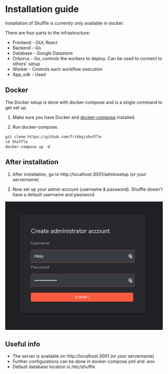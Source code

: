 # Installation guide
Installation of Shuffle is currently only available in docker. 

There are four parts to the infrastructure:
* Frontend - GUI, React
* Backend  - Go
* Database - Google Datastore
* Orborus  - Go, controls the workers to deploy. Can be used to connect to others' setup
* Worker 	 - Controls each workflow execution
* App_sdk  - Used

## Docker
The Docker setup is done with docker-compose and is a single command to get set up.

1. Make sure you have Docker and [docker-compose](https://docs.docker.com/compose/install/) installed.

2. Run docker-compose.
```
git clone https://github.com/frikky/shuffle
cd Shuffle
docker-compose up -d
```

## After installation 
1. After installation, go to http://localhost:3001/adminsetup (or your servername)

2. Now set up your admin account (username & password). Shuffle doesn't have a default username and password.

![Admin account setup](shuffle_adminaccount.png)

## Useful info
* The server is available on http://localhost:3001 (or your servername)
* Further configurations can be done in docker-compose.yml and .env.
* Default database location is /etc/shuffle
